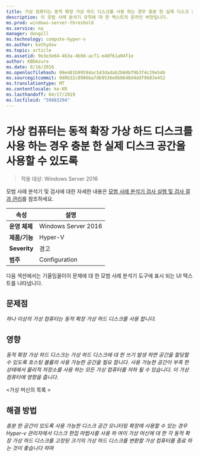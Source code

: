 ```yaml
---
title: 가상 컴퓨터는 동적 확장 가상 하드 디스크를 사용 하는 경우 충분 한 실제 디스크 공간을 사용할 수 있도록
description: 이 모범 사례 분석기 규칙에 대 한 텍스트의 온라인 버전입니다.
ms.prod: windows-server-threshold
ms.service: na
manager: dongill
ms.technology: compute-hyper-v
ms.author: kathydav
ms.topic: article
ms.assetid: 9e3e3e64-4b3a-4b9d-acf1-e4df61a04f1e
author: KBDAzure
ms.date: 8/16/2016
ms.openlocfilehash: 09e481b99594ac543dadab2b60bf9b3f4c29e54b
ms.sourcegitcommit: 0d0b32c8986ba7db9536e0b8648d4ddf9b03e452
ms.translationtype: MT
ms.contentlocale: ko-KR
ms.lasthandoff: 04/17/2019
ms.locfileid: "59883294"
---
```

# <a name="ensure-sufficient-physical-disk-space-is-available-when-virtual-machines-use-dynamically-expanding-virtual-hard-disks"></a>가상 컴퓨터는 동적 확장 가상 하드 디스크를 사용 하는 경우 충분 한 실제 디스크 공간을 사용할 수 있도록

>적용 대상: Windows Server 2016

모범 사례 분석기 및 검사에 대한 자세한 내용은 [모범 사례 분석기 검사 실행 및 검사 결과 관리](https://go.microsoft.com/fwlink/p/?LinkID=223177)를 참조하세요.  
  
|속성|설명|  
|-|-|  
|**운영 체제**|Windows Server 2016|  
|**제품/기능**|Hyper-V|  
|**Severity**|경고|  
|**범주**|Configuration|  
  
다음 섹션에서는 기울임꼴이이 문제에 대 한 모범 사례 분석기 도구에 표시 되는 UI 텍스트를 나타냅니다.  
  
## <a name="issue"></a>문제점  
*하나 이상의 가상 컴퓨터는 동적 확장 가상 하드 디스크를 사용 합니다.*  
  
## <a name="impact"></a>영향  
*동적 확장 가상 하드 디스크는 가상 하드 디스크에 대 한 쓰기 발생 하면 공간을 할당할 수 있도록 호스팅 볼륨의 사용 가능한 공간을 필요 합니다. 사용 가능한 공간이 부족 한 상태에서 물리적 저장소를 사용 하는 모든 가상 컴퓨터를 저하 될 수 있습니다. 이 가상 컴퓨터에 영향을 줍니다.*  
  
\<가상 머신의 목록 >  
  
## <a name="resolution"></a>해결 방법  
*충분 한 공간이 있도록 사용 가능한 디스크 공간 모니터링 확장에 사용할 수 있는 경우 Hyper-v 관리자에서 디스크 편집 마법사를 사용 하 여이 가상 머신에 대 한 각 동적 확장 가상 하드 디스크를 고정된 크기의 가상 하드 디스크를 변환할 가상 컴퓨터를 종료 하는 것이 좋습니다 하며*  
  


